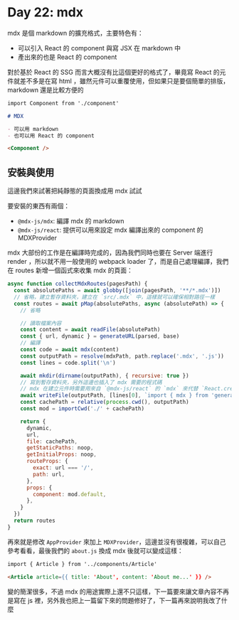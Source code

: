 Day 22: mdx
============

mdx 是個 markdown 的擴充格式，主要特色有：

- 可以引入 React 的 component 與寫 JSX 在 markdown 中
- 產出來的也是 React 的 component

對於基於 React 的 SSG 而言大概沒有比這個更好的格式了，畢竟寫 React 的元件就差不多是在寫 html ，雖然元件可以重覆使用，但如果只是要個簡單的排版， markdown 還是比較方便的

```markdown
import Component from './component'

# MDX

- 可以用 markdown
- 也可以用 React 的 component

<Component />
```

安裝與使用
----------

這邊我們來試著把純靜態的頁面換成用 mdx 試試

要安裝的東西有兩個：

- `@mdx-js/mdx`: 編譯 mdx 的 markdown
- `@mdx-js/react`: 提供可以用來設定 mdx 編譯出來的 component 的 MDXProvider

mdx 大部份的工作是在編譯時完成的，因為我們同時也要在 Server 端進行 render ，所以就不用一般使用的 webpack loader 了，而是自己處理編譯，我們在 routes 新增一個函式來收集 mdx 的頁面：

```javascript
async function collectMdxRoutes(pagesPath) {
  const absolutePaths = await globby([join(pagesPath, '**/*.mdx')])
  // 省略，建立暫存資料夾，建立在 `src/.mdx` 中，這樣就可以確保相對路徑一樣
  const routes = await pMap(absolutePaths, async (absolutePath) => {
    // 省略

    // 讀取檔案內容
    const content = await readFile(absolutePath)
    const { url, dynamic } = generateURL(parsed, base)
    // 編譯
    const code = await mdx(content)
    const outputPath = resolve(mdxPath, path.replace('.mdx', '.js'))
    const lines = code.split('\n')

    await mkdir(dirname(outputPath), { recursive: true })
    // 寫到暫存資料夾，另外這邊也插入了 mdx 需要的程式碼
    // mdx 在建立元件時需要用來自 `@mdx-js/react` 的 `mdx` 來代替 `React.createElement`
    await writeFile(outputPath, [lines[0], `import { mdx } from 'generator'`, ...lines.slice(1)].join('\n'))
    const cachePath = relative(process.cwd(), outputPath)
    const mod = importCwd('./' + cachePath)

    return {
      dynamic,
      url,
      file: cachePath,
      getStaticPaths: noop,
      getInitialProps: noop,
      routeProps: {
        exact: url === '/',
        path: url,
      },
      props: {
        component: mod.default,
      },
    }
  })
  return routes
}
```

再來就是修改 `AppProvider` 來加上 `MDXProvider`，這邊並沒有很複雜，可以自己參考看看，最後我們的 `about.js` 換成 mdx 後就可以變成這樣：

```markdown
import { Article } from '../components/Article'

<Article article={{ title: 'About', content: 'About me...' }} />
```

變的簡潔很多，不過 mdx 的用途實際上還不只這樣，下一篇要來讓文章內容不再是寫在 js 裡，另外我也把上一篇留下來的問題修好了，下一篇再來說明我改了什麼

